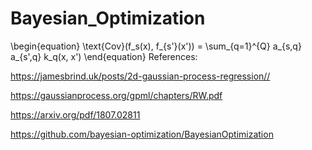 # Bayesian_Optimization 
\begin{equation}
    \text{Cov}(f_s(x), f_{s'}(x')) = \sum_{q=1}^{Q} a_{s,q} a_{s',q} k_q(x, x')
\end{equation}
References:

https://jamesbrind.uk/posts/2d-gaussian-process-regression//

https://gaussianprocess.org/gpml/chapters/RW.pdf

https://arxiv.org/pdf/1807.02811

https://github.com/bayesian-optimization/BayesianOptimization

